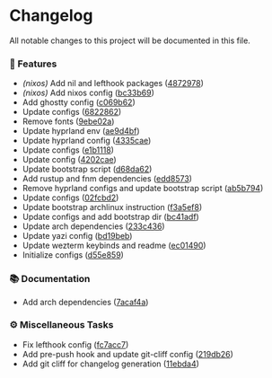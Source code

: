 # Changelog

All notable changes to this project will be documented in this file.


### 🚀 Features

- *(nixos)* Add nil and lefthook packages ([4872978](4872978066ed2b03880acc5a81bf166f2867b316))
- *(nixos)* Add nixos config ([bc33b69](bc33b6962cf6a32b48174f36b4f12f1ba0b80260))
- Add ghostty config ([c069b62](c069b6253f6debdf4d3d97f9c069abc05f9681cf))
- Update configs ([6822862](6822862b7a2a2fbe8934bbddc71a4f0eba5e3899))
- Remove fonts ([9ebe02a](9ebe02ade741f93f014028e88796348f2ffd493f))
- Update hyprland env ([ae9d4bf](ae9d4bf1bde78f108473444259629ac15911dc9d))
- Update hyprland config ([4335cae](4335caef0b78eeda3288925d10a9c4e796929e0d))
- Update configs ([e1b1118](e1b1118ed1f4cc13be82661c2c415e99916e8825))
- Update config ([4202cae](4202cae964ba8046f1d36a776f86e642594efacf))
- Update bootstrap script ([d68da62](d68da62c43858f5003d11d61cf8404895ef32e72))
- Add rustup and fnm dependencies ([edd8573](edd8573293241b16130eae2fb9043f5f84f319a9))
- Remove hyprland configs and update bootstrap script ([ab5b794](ab5b7946ca06f40991e90e8dcca0a16331aa5862))
- Update configs ([02fcbd2](02fcbd21134da0af5ce561250e01956f2a58c5df))
- Update bootstrap archlinux instruction ([f3a5ef8](f3a5ef8b0ad8c5242a58168672e070f56e5b178c))
- Update configs and add bootstrap dir ([bc41adf](bc41adf2c38f2643f6b17a40386b74724eb95019))
- Update arch dependencies ([233c436](233c4362e30c42d7c6c4cf8f8a60f21ddd1e3f76))
- Update yazi config ([bd19beb](bd19beb9e1bbf1a96d04884532fb804637795d92))
- Update wezterm keybinds and readme ([ec01490](ec014906e103fe8de9c525584e8df33b4e2ad220))
- Initialize configs ([d55e859](d55e859d7e9238a3edf5ce0b1cc9282b7e888192))

### 📚 Documentation

- Add arch dependencies ([7acaf4a](7acaf4a43672be0c98df218cdfa951558ba75cd7))

### ⚙️ Miscellaneous Tasks

- Fix lefthook config ([fc7acc7](fc7acc7ba4fd9a8cdd7f837f0f626b39578c49e7))
- Add pre-push hook and update git-cliff config ([219db26](219db26c19f737436defb7c732f4121d977cf596))
- Add git cliff for changelog generation ([11ebda4](11ebda43010d3a647b200f7116ed7c74411af174))

<!-- generated by git-cliff -->
